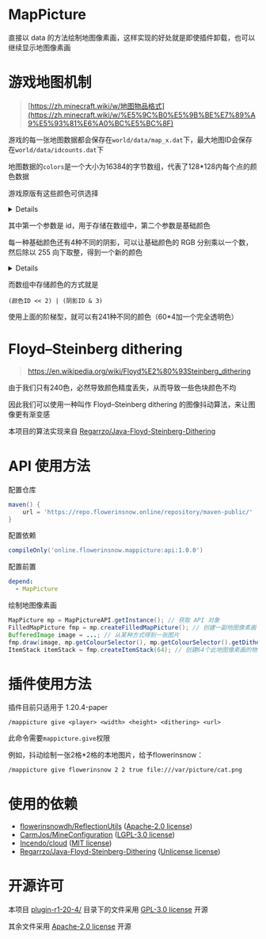 # MapPicture
直接以 data 的方法绘制地图像素画，这样实现的好处就是即使插件卸载，也可以继续显示地图像素画

# 游戏地图机制
> [https://zh.minecraft.wiki/w/地图物品格式](https://zh.minecraft.wiki/w/%E5%9C%B0%E5%9B%BE%E7%89%A9%E5%93%81%E6%A0%BC%E5%BC%8F)

游戏的每一张地图数据都会保存在`world/data/map_x.dat`下，最大地图ID会保存在`world/data/idcounts.dat`下

地图数据的`colors`是一个大小为16384的字节数组，代表了128*128内每个点的颜色数据

游戏原版有这些颜色可供选择

<details>

```java
public static final MapColor CLEAR = new MapColor(0, 0);
public static final MapColor PALE_GREEN = new MapColor(1, 8368696);
public static final MapColor PALE_YELLOW = new MapColor(2, 16247203);
public static final MapColor WHITE_GRAY = new MapColor(3, 0xC7C7C7);
public static final MapColor BRIGHT_RED = new MapColor(4, 0xFF0000);
public static final MapColor PALE_PURPLE = new MapColor(5, 0xA0A0FF);
public static final MapColor IRON_GRAY = new MapColor(6, 0xA7A7A7);
public static final MapColor DARK_GREEN = new MapColor(7, 31744);
public static final MapColor WHITE = new MapColor(8, 0xFFFFFF);
public static final MapColor LIGHT_BLUE_GRAY = new MapColor(9, 10791096);
public static final MapColor DIRT_BROWN = new MapColor(10, 9923917);
public static final MapColor STONE_GRAY = new MapColor(11, 0x707070);
public static final MapColor WATER_BLUE = new MapColor(12, 0x4040FF);
public static final MapColor OAK_TAN = new MapColor(13, 9402184);
public static final MapColor OFF_WHITE = new MapColor(14, 0xFFFCF5);
public static final MapColor ORANGE = new MapColor(15, 14188339);
public static final MapColor MAGENTA = new MapColor(16, 11685080);
public static final MapColor LIGHT_BLUE = new MapColor(17, 6724056);
public static final MapColor YELLOW = new MapColor(18, 0xE5E533);
public static final MapColor LIME = new MapColor(19, 8375321);
public static final MapColor PINK = new MapColor(20, 15892389);
public static final MapColor GRAY = new MapColor(21, 0x4C4C4C);
public static final MapColor LIGHT_GRAY = new MapColor(22, 0x999999);
public static final MapColor CYAN = new MapColor(23, 5013401);
public static final MapColor PURPLE = new MapColor(24, 8339378);
public static final MapColor BLUE = new MapColor(25, 3361970);
public static final MapColor BROWN = new MapColor(26, 6704179);
public static final MapColor GREEN = new MapColor(27, 6717235);
public static final MapColor RED = new MapColor(28, 0x993333);
public static final MapColor BLACK = new MapColor(29, 0x191919);
public static final MapColor GOLD = new MapColor(30, 16445005);
public static final MapColor DIAMOND_BLUE = new MapColor(31, 6085589);
public static final MapColor LAPIS_BLUE = new MapColor(32, 4882687);
public static final MapColor EMERALD_GREEN = new MapColor(33, 55610);
public static final MapColor SPRUCE_BROWN = new MapColor(34, 8476209);
public static final MapColor DARK_RED = new MapColor(35, 0x700200);
public static final MapColor TERRACOTTA_WHITE = new MapColor(36, 13742497);
public static final MapColor TERRACOTTA_ORANGE = new MapColor(37, 10441252);
public static final MapColor TERRACOTTA_MAGENTA = new MapColor(38, 9787244);
public static final MapColor TERRACOTTA_LIGHT_BLUE = new MapColor(39, 7367818);
public static final MapColor TERRACOTTA_YELLOW = new MapColor(40, 12223780);
public static final MapColor TERRACOTTA_LIME = new MapColor(41, 6780213);
public static final MapColor TERRACOTTA_PINK = new MapColor(42, 10505550);
public static final MapColor TERRACOTTA_GRAY = new MapColor(43, 0x392923);
public static final MapColor TERRACOTTA_LIGHT_GRAY = new MapColor(44, 8874850);
public static final MapColor TERRACOTTA_CYAN = new MapColor(45, 0x575C5C);
public static final MapColor TERRACOTTA_PURPLE = new MapColor(46, 8014168);
public static final MapColor TERRACOTTA_BLUE = new MapColor(47, 4996700);
public static final MapColor TERRACOTTA_BROWN = new MapColor(48, 4993571);
public static final MapColor TERRACOTTA_GREEN = new MapColor(49, 5001770);
public static final MapColor TERRACOTTA_RED = new MapColor(50, 9321518);
public static final MapColor TERRACOTTA_BLACK = new MapColor(51, 2430480);
public static final MapColor DULL_RED = new MapColor(52, 12398641);
public static final MapColor DULL_PINK = new MapColor(53, 9715553);
public static final MapColor DARK_CRIMSON = new MapColor(54, 6035741);
public static final MapColor TEAL = new MapColor(55, 1474182);
public static final MapColor DARK_AQUA = new MapColor(56, 3837580);
public static final MapColor DARK_DULL_PINK = new MapColor(57, 5647422);
public static final MapColor BRIGHT_TEAL = new MapColor(58, 1356933);
public static final MapColor DEEPSLATE_GRAY = new MapColor(59, 0x646464);
public static final MapColor RAW_IRON_PINK = new MapColor(60, 14200723);
public static final MapColor LICHEN_GREEN = new MapColor(61, 8365974);
```

</details>

其中第一个参数是 id，用于存储在数组中，第二个参数是基础颜色

每一种基础颜色还有4种不同的阴影，可以让基础颜色的 RGB 分别乘以一个数，然后除以 255 向下取整，得到一个新的颜色

<details>

```java
LOW(0, 180),
NORMAL(1, 220),
HIGH(2, 255),
LOWEST(3, 135);
```

</details>

而数组中存储颜色的方式就是

```
(颜色ID << 2) | (阴影ID & 3)
```

使用上面的阶梯型，就可以有241种不同的颜色（60*4加一个完全透明色）

# Floyd–Steinberg dithering
> https://en.wikipedia.org/wiki/Floyd%E2%80%93Steinberg_dithering

由于我们只有240色，必然导致颜色精度丢失，从而导致一些色块颜色不均

因此我们可以使用一种叫作 Floyd–Steinberg dithering 的图像抖动算法，来让图像更有渐变感

本项目的算法实现来自 [Regarrzo/Java-Floyd-Steinberg-Dithering](https://github.com/Regarrzo/Java-Floyd-Steinberg-Dithering)

# API 使用方法
配置仓库

```groovy
maven() {
    url = 'https://repo.flowerinsnow.online/repository/maven-public/'
}
```

配置依赖

```groovy
compileOnly('online.flowerinsnow.mappicture:api:1.0.0')
```

配置前置

```yml
depend:
  - MapPicture
```

绘制地图像素画

```java
MapPicture mp = MapPictureAPI.getInstance(); // 获取 API 对象
FilledMapPicture fmp = mp.createFilledMapPicture(); // 创建一副地图像素画
BufferedImage image = ...; // 从某种方式得到一张图片
fmp.draw(image, mp.getColourSelector(), mp.getColourSelector().getDitherer()); // 绘制此地图像素画
ItemStack itemStack = fmp.createItemStack(64); // 创建64个此地图像素画的物品
```

# 插件使用方法
插件目前只适用于 1.20.4-paper

```
/mappicture give <player> <width> <height> <dithering> <url>
```

此命令需要`mappicture.give`权限

例如，抖动绘制一张2格*2格的本地图片，给予flowerinsnow：

```
/mappicture give flowerinsnow 2 2 true file:///var/picture/cat.png
```

# 使用的依赖
- [flowerinsnowdh/ReflectionUtils](https://github.com/flowerinsnowdh/ReflectionUtils) ([Apache-2.0 license](https://github.com/flowerinsnowdh/ReflectionUtils/blob/master/LICENSE))
- [CarmJos/MineConfiguration](https://github.com/CarmJos/MineConfiguration) ([LGPL-3.0 license](https://github.com/CarmJos/MineConfiguration/blob/master/LICENSE))
- [Incendo/cloud](https://github.com/Incendo/cloud) ([MIT license](https://github.com/Incendo/cloud/blob/master/LICENSE))
- [Regarrzo/Java-Floyd-Steinberg-Dithering](https://github.com/Regarrzo/Java-Floyd-Steinberg-Dithering) ([Unlicense license](https://github.com/Regarrzo/Java-Floyd-Steinberg-Dithering/blob/master/LICENSE))

# 开源许可
本项目 [plugin-r1-20-4/](plugin-r1-20-4/) 目录下的文件采用 [GPL-3.0 license](plugin-r1-20-4/LICENSE) 开源

其余文件采用 [Apache-2.0 license](LICENSE) 开源
